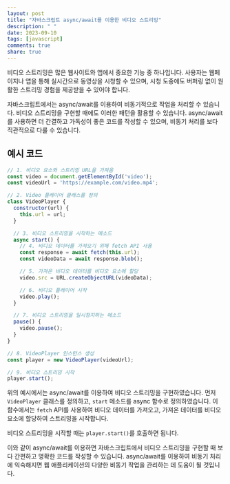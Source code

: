 ```yaml
---
layout: post
title: "자바스크립트 async/await를 이용한 비디오 스트리밍"
description: " "
date: 2023-09-10
tags: [javascript]
comments: true
share: true
---
```


비디오 스트리밍은 많은 웹사이트와 앱에서 중요한 기능 중 하나입니다. 사용자는 웹페이지나 앱을 통해 실시간으로 동영상을 시청할 수 있으며, 시청 도중에도 버퍼링 없이 원활한 스트리밍 경험을 제공받을 수 있어야 합니다.

자바스크립트에서는 async/await를 이용하여 비동기적으로 작업을 처리할 수 있습니다. 비디오 스트리밍을 구현할 때에도 이러한 패턴을 활용할 수 있습니다. async/await를 사용하면 더 간결하고 가독성이 좋은 코드를 작성할 수 있으며, 비동기 처리를 보다 직관적으로 다룰 수 있습니다.

## 예시 코드

```javascript
// 1. 비디오 요소와 스트리밍 URL을 가져옴
const video = document.getElementById('video');
const videoUrl = 'https://example.com/video.mp4';

// 2. Video 플레이어 클래스를 정의
class VideoPlayer {
  constructor(url) {
    this.url = url;
  }

  // 3. 비디오 스트리밍을 시작하는 메소드
  async start() {
    // 4. 비디오 데이터를 가져오기 위해 fetch API 사용
    const response = await fetch(this.url);
    const videoData = await response.blob();

    // 5. 가져온 비디오 데이터를 비디오 요소에 할당
    video.src = URL.createObjectURL(videoData);

    // 6. 비디오 플레이어 시작
    video.play();
  }

  // 7. 비디오 스트리밍을 일시정지하는 메소드
  pause() {
    video.pause();
  }
}

// 8. VideoPlayer 인스턴스 생성
const player = new VideoPlayer(videoUrl);

// 9. 비디오 스트리밍 시작
player.start();
```

위의 예시에서는 async/await를 이용하여 비디오 스트리밍을 구현하였습니다. 먼저 `VideoPlayer` 클래스를 정의하고, `start` 메소드를 async 함수로 정의하였습니다. 이 함수에서는 `fetch` API를 사용하여 비디오 데이터를 가져오고, 가져온 데이터를 비디오 요소에 할당하여 스트리밍을 시작합니다.

비디오 스트리밍을 시작할 때는 `player.start()`를 호출하면 됩니다.

이와 같이 async/await를 이용하면 자바스크립트에서 비디오 스트리밍을 구현할 때 보다 간편하고 명확한 코드를 작성할 수 있습니다. async/await를 이용하여 비동기 처리에 익숙해지면 웹 애플리케이션의 다양한 비동기 작업을 관리하는 데 도움이 될 것입니다.